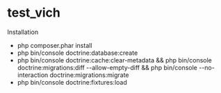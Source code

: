 # test_vich


Installation

- php composer.phar install
- php bin/console doctrine:database:create
- php bin/console doctrine:cache:clear-metadata && php bin/console doctrine:migrations:diff --allow-empty-diff && php bin/console --no-interaction doctrine:migrations:migrate
- php bin/console doctrine:fixtures:load

